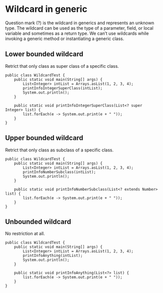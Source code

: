 # Wildcard in generic
Question mark (?) is the wildcard in generics and represents an unknown type. The wildcard can be used as the type of a parameter, field, or local variable and sometimes as a return type. We can’t use wildcards while invoking a generic method or instantiating a generic class. 
## Lower bounded wildcard
Retrict that only class as super class of a specific class.
```
public class WildcardTest {
    public static void main(String[] args) {
        List<Integer> intList = Arrays.asList(1, 2, 3, 4);
        printInfoIntegerSuperClass(intList);
        System.out.println();
    }

    public static void printInfoIntegerSuperClass(List<? super Integer> list) {
        list.forEach(e -> System.out.print(e + " "));
    }
}
```
## Upper bounded wildcard
Retrict that only class as subclass of a specific class.
```
public class WildcardTest {
    public static void main(String[] args) {
        List<Integer> intList = Arrays.asList(1, 2, 3, 4);
        printInfoNumberSubclass(intList);
        System.out.println();
    }

    public static void printInfoNumberSubclass(List<? extends Number> list) {
        list.forEach(e -> System.out.print(e + " "));
    }
}
```
## Unbounded wildcard
No restriction at all. 
```
public class WildcardTest {
    public static void main(String[] args) {
        List<Integer> intList = Arrays.asList(1, 2, 3, 4);
        printInfoAnything(intList);
        System.out.println();
    }

    public static void printInfoAnything(List<?> list) {
        list.forEach(e -> System.out.print(e + " "));
    }
}
```
